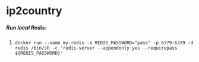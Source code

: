 # ip2country





##### Run local Redis:
1) `docker run --name my-redis -e REDIS_PASSWORD="pass" -p 6379:6379 -d redis /bin/sh -c 'redis-server --appendonly yes --requirepass ${REDIS_PASSWORD}'`
